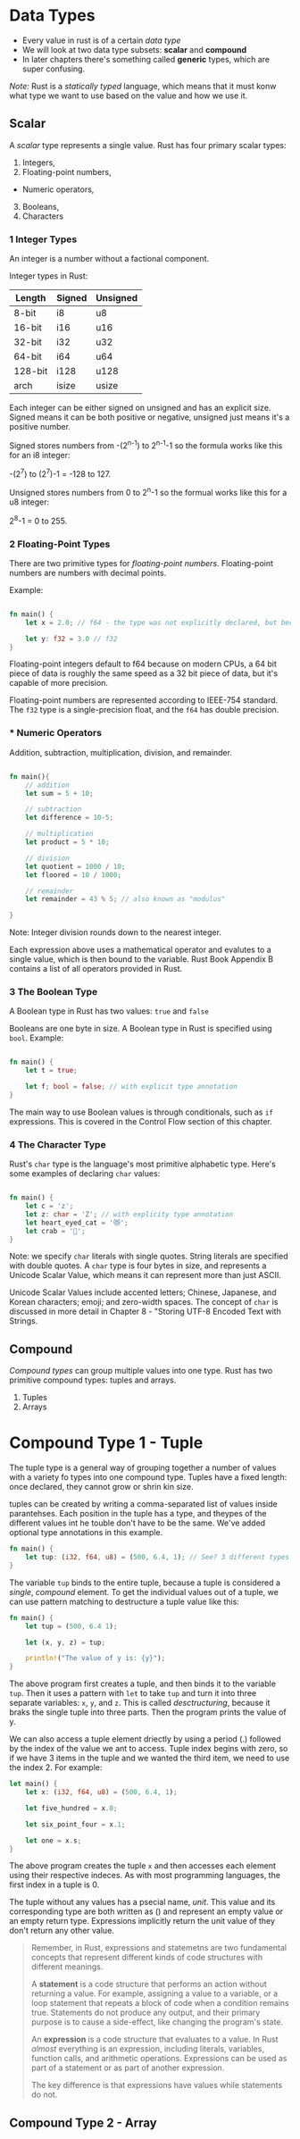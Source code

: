 # Data Types
- Every value in rust is of a certain *data type*
- We will look at two data type subsets: **scalar** and **compound**
- In later chapters there's something called **generic** types, which are super confusing.

*Note:*
Rust is a *statically typed* language, which means that it must konw what type we want to use based on the value and how we use it.

## Scalar
A *scalar* type represents a single value. Rust has four primary scalar types:
1. Integers,
2. Floating-point numbers,
* Numeric operators,
3. Booleans,
4. Characters

### 1 Integer Types
An integer is a number without a factional component.



Integer types in Rust:

<div style="text-align: center;">

| Length  | Signed | Unsigned |
|   ---   |   ---  |    ---   |
| 8-bit   |   i8   |    u8    |
| 16-bit  |   i16  |   u16    |
| 32-bit  |   i32  |   u32    |
| 64-bit  |   i64  |   u64    |
| 128-bit |  i128  |   u128   |
| arch    | isize  |  usize   |

</div>

Each integer can be either signed on unsigned and has an explicit size. Signed means it can be both positive or negative, unsigned just means it's a positive number.

Signed stores numbers from -(2<sup>n-1</sup>) to 2<sup>n-1</sup>-1 so the formula works like this for an i8 integer:

 -(2<sup>7</sup>) to (2<sup>7</sup>)-1 = -128 to 127.

Unsigned stores numbers from 0 to 2<sup>n</sup>-1 so the formual works like this for a u8 integer:

2<sup>8</sup>-1 = 0 to 255.

### 2 Floating-Point Types

There are two primitive types for *floating-point numbers*. Floating-point numbers are numbers with decimal points.

Example:

```rust

fn main() {
    let x = 2.0; // f64 - the type was not explicitly declared, but because f64 is the default type, Rust sets x as an f64.

    let y: f32 = 3.0 // f32
}
```

Floating-point integers default to f64 because on modern CPUs, a 64 bit piece of data is roughly the same speed as a 32 bit piece of data, but it's capable of more precision.

Floating-point numbers are represented according to IEEE-754 standard. The `f32` type is a single-precision float, and the `f64` has double precision.

### * Numeric Operators

Addition, subtraction, multiplication, division, and remainder.

``` rust

fn main(){
    // addition
    let sum = 5 + 10;

    // subtraction
    let difference = 10-5;

    // multiplication
    let product = 5 * 10;

    // division
    let quotient = 1000 / 10;
    let floored = 10 / 1000;

    // remainder
    let remainder = 43 % 5; // also known as "modulus"

}
```

Note: Integer division rounds down to the nearest integer.

Each expression above uses a mathematical operator and evalutes to a single value, which is then bound to the variable. Rust Book Appendix B contains a list of all operators provided in Rust.

### 3 The Boolean Type

A Boolean type in Rust has two values: `true` and `false`

Booleans are one byte in size. A Boolean type in Rust is specified using `bool`. Example:

```rust

fn main() {
    let t = true;

    let f; bool = false; // with explicit type annotation
}
```

The main way to use Boolean values is through conditionals, such as `if` expressions. This is covered in the Control Flow section of this chapter.

### 4 The Character Type

Rust's `char` type is the language's most primitive alphabetic type. Here's some examples of declaring `char` values:

```rust

fn main() {
    let c = 'z';
    let z: char = 'Z'; // with explicity type annotation
    let heart_eyed_cat = '😻';
    let crab = '🦀';
}
```
Note: we specify `char` literals with single quotes. String literals are specified with double quotes. A `char` type is four bytes in size, and represents a Unicode Scalar Value, which means it can represent more than just ASCII.

Unicode Scalar Values include accented letters; Chinese, Japanese, and Korean characters; emoji; and zero-width spaces. The concept of `char` is discussed in more detail in Chapter 8 - "Storing UTF-8 Encoded Text with Strings.

## Compound

*Compound types* can group multiple values into one type. Rust has two primitive compound types: tuples and arrays.

1. Tuples
2. Arrays

# Compound Type 1 - Tuple

The tuple type is a general way of grouping together a number of values with a variety fo types into one compound type. Tuples have a fixed length: once declared, they cannot grow or shrin kin size.  

tuples can be created by writing a comma-separated list of values inside parantehses. Each position in the tuple has a type, and theypes of the different values int he touble don't have to be the same. We've added optional type annotations in this example.

```rust
fn main() {
    let tup: (i32, f64, u8) = (500, 6.4, 1); // See? 3 different types
}
```

The variable `tup` binds to the entire tuple, because a tuple is considered a *single*, *compound* element. To get the individual values out of a tuple, we can use pattern matching to destructure a tuple value like this:

```rust
fn main() {
    let tup = (500, 6.4 1);

    let (x, y, z) = tup;

    println!("The value of y is: {y}");
}
```
The above program first creates a tuple, and then binds it to the variable `tup`. Then it uses a pattern with `let` to take `tup` and turn it into three separate variables: `x`, `y`, and `z`. This is called *desctructuring*, because it braks the single tuple into three parts. Then the program prints the value of y.  

We can also access a tuple element driectly by using a period (.) followed by the index of the value we ant to access. Tuple index begins with zero, so if we have 3 items in the tuple and we wanted the third item, we need to use the index 2. For example:


```rust
let main() {
    let x: (i32, f64, u8) = (500, 6.4, 1);

    let five_hundred = x.0;

    let six_point_four = x.1;

    let one = x.s;
}   
```

The above program creates the tuple `x` and then accesses each element using their respective indeces. As with most programming languages, the first index in a tuple is 0.  

The tuple without any values has a psecial name, *unit*. This value and its corresponding type are both written as () and represent an empty value or an empty return type. Expressions implicitly return the unit value of they don't return any other value.

> Remember, in Rust, expressions and statemetns are two fundamental concepts that represent different kinds of code structures with different meanings.
>
> A **statement** is a code structure that performs an action without returning a value. For example, assigning a value to a variable, or a loop statement that repeats a block of code when a condition remains true. Statements do not produce any output, and their primary purpose is to cause a side-effect, like changing the program's state.
>
> An **expression** is a code structure that evaluates to a value. In Rust *almost* everything is an expression, including literals, variables, function calls, and arithmetic operations. Expressions can be used as part of a statement or as part of another expression.
>
> The key difference is that expressions have values while statements do not.

## Compound Type 2 - Array

